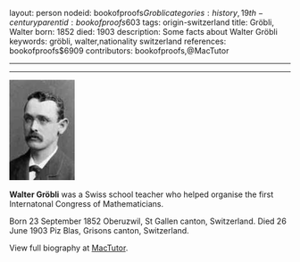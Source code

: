 layout: person
nodeid: bookofproofs$Grobli
categories: history,19th-century
parentid: bookofproofs$603
tags: origin-switzerland
title: Gröbli, Walter
born: 1852
died: 1903
description: Some facts about Walter Gröbli
keywords: gröbli, walter,nationality switzerland
references: bookofproofs$6909
contributors: bookofproofs,@MacTutor

---


---

![Grobli.jpg](https://github.com/bookofproofs/bookofproofs.github.io/blob/main/_sources/_assets/images/portraits/Grobli.jpg?raw=true)

**Walter Gröbli**  was a Swiss school teacher who helped organise the first Internatonal Congress of Mathematicians.

Born 23 September 1852 Oberuzwil, St Gallen canton, Switzerland. Died 26 June 1903 Piz Blas, Grisons canton, Switzerland.


View full biography at [MacTutor](https://mathshistory.st-andrews.ac.uk/Biographies/Grobli/).